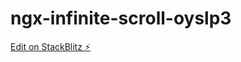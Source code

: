 # ngx-infinite-scroll-oyslp3

[Edit on StackBlitz ⚡️](https://stackblitz.com/edit/ngx-infinite-scroll-oyslp3)